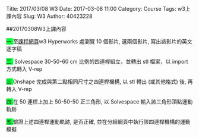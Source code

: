 Title: 2017/03/08 W3
Date: 2017-03-08 11:00
Category: Course
Tags: w3上課內容
Slug: W3
Author: 40423228

##20170308W3上課內容

<!-- PELICAN_END_SUMMARY -->
<span style="background-color: #00ff37">一.</span>至<a href="https://github.com/mdecourse/2017springcd/tree/gh-pages/data/w2">課程網頁</a>w3 Hyperworks 處瀏覽 10 個影片, 選兩個影片, 寫出該影片的英文逐字稿

<span style="background-color: #00ff37">二.</span> Solvespace 30-50-60 cm 比例的四連桿組立，並轉出 stl 檔案，以 import 方式轉入 V-rep

<span style="background-color: #00ff37">三.</span>Onshape 完成與第二點相同尺寸之四連桿機構, 以 stl 轉出 (或其他格式) 後, 再轉入 V-rep

<span style="background-color: #00ff37">四.</span>在 50 連桿上加上 50-50-50 正三角形, 以 Solvespace 輸入該三角形頂點運動軌跡

<span style="background-color: #00ff37">五.</span>驗證上述四連桿運動軌跡, 是否正確, 並在分組網頁中執行該四連桿機構的運動模擬
